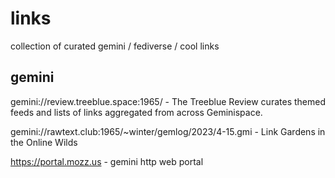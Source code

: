 # links
collection of curated gemini / fediverse / cool links

## gemini

gemini://review.treeblue.space:1965/ - The Treeblue Review curates themed feeds and lists of links aggregated from across Geminispace.

gemini://rawtext.club:1965/~winter/gemlog/2023/4-15.gmi - Link Gardens in the Online Wilds

https://portal.mozz.us - gemini http web portal


